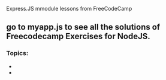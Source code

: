 Express.JS mmodule lessons from FreeCodeCamp

## go to myapp.js to see all the solutions of Freecodecamp Exercises for NodeJS. 

### Topics:

-
- 
